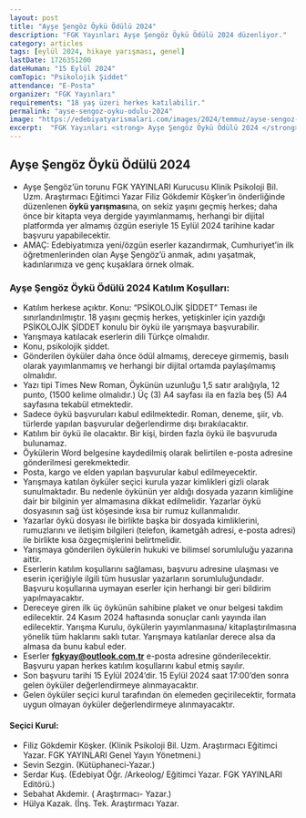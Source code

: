 ```yaml
---
layout: post
title: "Ayşe Şengöz Öykü Ödülü 2024"
description: "FGK Yayınları Ayşe Şengöz Öykü Ödülü 2024 düzenliyor."
category: articles
tags: [eylül 2024, hikaye yarışması, genel]
lastDate: 1726351200
dateHuman: "15 Eylül 2024"
comTopic: "Psikolojik Şiddet"
attendance: "E-Posta"
organizer: "FGK Yayınları"
requirements: "18 yaş üzeri herkes katılabilir."
permalink: "ayse-sengoz-oyku-odulu-2024"
image: "https://edebiyatyarismalari.com/images/2024/temmuz/ayse-sengoz-oyku-odulu-2024.jpg"
excerpt:  "FGK Yayınları <strong> Ayşe Şengöz Öykü Ödülü 2024 </strong> düzenliyor."
---
```


## Ayşe Şengöz Öykü Ödülü 2024

- Ayşe Şengöz’ün torunu FGK YAYINLARI Kurucusu Klinik Psikoloji Bil. Uzm. Araştırmacı Eğitimci Yazar Filiz Gökdemir Köşker’in önderliğinde düzenlenen **öykü yarışması**na, on sekiz yaşını geçmiş herkes; daha önce bir kitapta veya dergide yayımlanmamış, herhangi bir dijital platformda yer almamış özgün eseriyle 15 Eylül 2024 tarihine kadar başvuru yapabilecektir.
- AMAÇ: Edebiyatımıza yeni/özgün eserler kazandırmak, Cumhuriyet’in ilk öğretmenlerinden olan Ayşe Şengöz’ü anmak, adını yaşatmak, kadınlarımıza ve genç kuşaklara örnek olmak.

### Ayşe Şengöz Öykü Ödülü 2024 Katılım Koşulları:
- Katılım herkese açıktır. Konu: “PSİKOLOJİK ŞİDDET” Teması ile sınırlandırılmıştır. 18 yaşını geçmiş herkes, yetişkinler için yazdığı PSİKOLOJİK ŞİDDET konulu bir öykü ile yarışmaya başvurabilir.
- Yarışmaya katılacak eserlerin dili Türkçe olmalıdır.
- Konu, psikolojik şiddet.
- Gönderilen öyküler daha önce ödül almamış, dereceye girmemiş, basılı olarak yayımlanmamış ve herhangi bir dijital ortamda paylaşılmamış olmalıdır.
- Yazı tipi Times New Roman, Öykünün uzunluğu 1,5 satır aralığıyla, 12 punto, (1500 kelime olmalıdır.) Üç (3) A4 sayfası ila en fazla beş (5) A4 sayfasına tekabül etmektedir.
- Sadece öykü başvuruları kabul edilmektedir. Roman, deneme, şiir, vb. türlerde yapılan başvurular değerlendirme dışı bırakılacaktır.
- Katılım bir öykü ile olacaktır. Bir kişi, birden fazla öykü ile başvuruda bulunamaz.
- Öykülerin Word belgesine kaydedilmiş olarak belirtilen e-posta adresine gönderilmesi gerekmektedir.
- Posta, kargo ve elden yapılan başvurular kabul edilmeyecektir.
- Yarışmaya katılan öyküler seçici kurula yazar kimlikleri gizli olarak sunulmaktadır. Bu nedenle öykünün yer aldığı dosyada yazarın kimliğine dair bir bilginin yer almamasına dikkat edilmelidir. Yazarlar öykü dosyasının sağ üst köşesinde kısa bir rumuz kullanmalıdır.
- Yazarlar öykü dosyası ile birlikte başka bir dosyada kimliklerini, rumuzlarını ve iletişim bilgileri (telefon, ikametgâh adresi, e-posta adresi) ile birlikte kısa özgeçmişlerini belirtmelidir.
- Yarışmaya gönderilen öykülerin hukuki ve bilimsel sorumluluğu yazarına aittir.
- Eserlerin katılım koşullarını sağlaması, başvuru adresine ulaşması ve eserin içeriğiyle ilgili tüm hususlar yazarların sorumluluğundadır. Başvuru koşullarına uymayan eserler için herhangi bir geri bildirim yapılmayacaktır.
- Dereceye giren ilk üç öykünün sahibine plaket ve onur belgesi takdim edilecektir. 24 Kasım 2024 haftasında sonuçlar canlı yayında ilan edilecektir. Yarışma Kurulu, öykülerin yayımlanmasına/ kitaplaştırılmasına yönelik tüm haklarını saklı tutar. Yarışmaya katılanlar derece alsa da almasa da bunu kabul eder.
- Eserler **fgkyay@outlook.com.tr** e-posta adresine gönderilecektir. Başvuru yapan herkes katılım koşullarını kabul etmiş sayılır.
- Son başvuru tarihi 15 Eylül 2024’dir. 15 Eylül 2024 saat 17:00’den sonra gelen öyküler değerlendirmeye alınmayacaktır.
- Gelen öyküler seçici kurul tarafından ön elemeden geçirilecektir, formata uygun olmayan öyküler değerlendirmeye alınmayacaktır.

#### Seçici Kurul:
- Filiz Gökdemir Köşker. (Klinik Psikoloji Bil. Uzm. Araştırmacı Eğitimci Yazar. FGK YAYINLARI Genel Yayın Yönetmeni.)
- Sevin Sezgin. (Kütüphaneci-Yazar.)
- Serdar Kuş. (Edebiyat Öğr. /Arkeolog/ Eğitimci Yazar. FGK YAYINLARI Editörü.)
- Sebahat Akdemir. ( Araştırmacı- Yazar.)
- Hülya Kazak. (İnş. Tek. Araştırmacı Yazar.